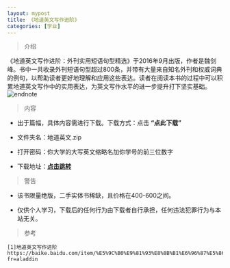 ```yaml
---
layout: mypost
title: 《地道英文写作进阶》
categories: [学业]
---
```

> 介绍

《地道英文写作进阶：外刊实用短语句型精选》于2016年9月出版，作者是魏剑峰。书中一共收录外刊短语句型超过800条，并带有大量来自知名外刊和权威词典的例句，以帮助读者更好地理解和应用这些表达。读者在阅读本书的过程中可以积累地道英文写作中的实用表达，为英文写作水平的进一步提升打下坚实基础。
![endnote](https://timgsa.baidu.com/timg?image&quality=80&size=b9999_10000&sec=1587299097006&di=630fd0472fd7e4b13644bd6797b9b198&imgtype=0&src=http%3A%2F%2Fimg3.doubanio.com%2Fview%2Fsubject%2Fm%2Fpublic%2Fs28993180.jpg)


>内容

- 出于篇幅，具体内容需进行下载。下载方式：点击  **“点此下载”**

- 文件夹名：地道英文.zip

- 打开密码：你大学的大写英文缩略名加你学号的前三位数字

- 下载地址：**[点击跳转](https://zhuifengyi.coding.net/p/MESC_doc/d/MESC_doc/git/tree/master/地道英文.zip)**

>警告

- 该书限量绝版，二手实体书稀缺，且价格在400-600之间。

- 仅供个人学习，下载后的任何行为由下载者自行承担，任何违法犯罪行为与本站无关。

> 参考

```
[1]地道英文写作进阶 https://baike.baidu.com/item/%E5%9C%B0%E9%81%93%E8%8B%B1%E6%96%87%E5%86%99%E4%BD%9C%E8%BF%9B%E9%98%B6/19918752?fr=aladdin
```


